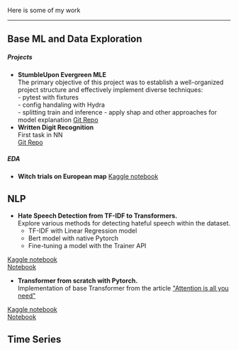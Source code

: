 Here is some of my work

-----------------------

Base ML and Data Exploration
----------------------------
##### Projects

- **StumbleUpon Evergreen MLE**  
The primary objective of this project was to establish a well-organized project structure 
and effectively implement diverse techniques:  
        - pytest with fixtures  
        - config handaling with Hydra  
        - splitting train and inference
        - apply shap and other approaches for model explanation 
[Git Repo](https://github.com/KatyKasilina/StumbleUpon-Evergreen-Classification)
- **Written Digit Recognition**  
First task in NN    
[Git Repo](https://github.com/KatyKasilina/written_digit_recognition)


##### EDA
- **Witch trials on European map** 
[Kaggle notebook](https://www.kaggle.com/code/abramova/witch-trials-on-european-map)  



## NLP
- **Hate Speech Detection from TF-IDF to Transformers.**  
Explore various methods for detecting hateful speech within the dataset.
    - TF-IDF with Linear Regression model  
    - Bert model with native Pytorch  
    - Fine-tuning a model with the Trainer API   
  
[Kaggle notebook](https://www.kaggle.com/code/abramova/hate-speech-detection-from-tf-idf-to-transformers)  
[Notebook](https://github.com/KatyKasilina/projects/blob/main/nlp/hate-speech-detection-from-tf-idf-to-transformers.ipynb)
- **Transformer from scratch with Pytorch.**    
Implementation of base Transformer from the article ["Attention is all you need"](https://proceedings.neurips.cc/paper_files/paper/2017/file/3f5ee243547dee91fbd053c1c4a845aa-Paper.pdf)   

[Kaggle notebook](https://www.kaggle.com/code/abramova/hate-speech-detection-from-tf-idf-to-transformers)  
[Notebook](https://github.com/KatyKasilina/projects/blob/main/nlp/transformer-classification-from-scratch-pytorch.ipynb)


## Time Series
